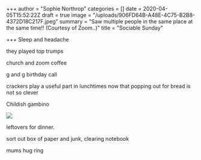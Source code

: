 +++
author = "Sophie Northrop"
categories = []
date = 2020-04-05T15:52:22Z
draft = true
image = "/uploads/906FD64B-A48E-4C75-B2B8-4372D18C217F.jpeg"
summary = "Saw multiple people in the same place at the same time!! (Courtesy of Zoom..)"
title = "Sociable Sunday"

+++
Sleep and headache

they played top trumps

church and zoom coffee

g and g birthday call

crackers play a useful part in lunchtimes now that popping out for bread is not so clever

Childish gambino

![](/uploads/0796F1CC-482E-4E47-9D79-A6379BFD81BB.jpeg)

leftovers for dinner.

sort out box of paper and junk, clearing notebook

mums hug ring
